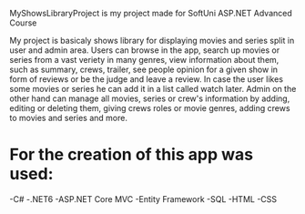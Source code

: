 MyShowsLibraryProject is my project made for SoftUni ASP.NET Advanced Course

My project is basicaly shows library for displaying movies and series split in user and admin area. 
Users can browse in the app, search up movies or series from a vast veriety in many genres,
view information about them, such as summary, crews, trailer, see people opinion for a given show in
form of reviews or be the judge and leave a review. In case the user likes some movies or series he can add
it in a list called watch later. Admin on the other hand can manage all movies, series or crew's information 
by adding, editing or deleting them, giving crews roles or movie genres, adding crews to movies and series and more.

# For the creation of this app was used: 
-C#
-.NET6
-ASP.NET Core MVC
-Entity Framework
-SQL
-HTML
-CSS
